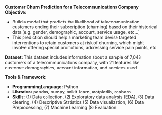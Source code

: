 **Customer Churn Prediction for a Telecommunications Company**
**Objective:**
*   Build a model that predicts the likelihood of telecommunication customers ending their subscription (churning) based on their historical data (e.g. gender, demographic, account, service usage, etc…)
*   This prediction should help a marketing team devise targeted interventions to retain customers at risk of churning, which might involve offering special promotions, addressing service pain points, etc

**Dataset:**
This dataset includes information about a sample of 7,043 customers of a telecommunications company, with 21 features like customer demographics, account information, and services used.

**Tools & Framework:**
*   **ProgrammingLanguage:** Python
*   **Libraries:** pandas, numpy, scikit-learn, matplotlib, seaborn
*   **Skills:** (1) Data collection, (2) Exploratory data analysis (EDA), (3) Data cleaning, (4) Descriptive Statistics (5) Data visualization, (6) Data Preprocessing, (7) Machine Learning (8) Evaluation
